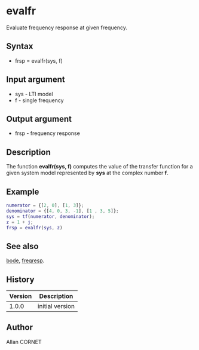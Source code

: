 # evalfr

Evaluate frequency response at given frequency.

## Syntax

- frsp = evalfr(sys, f)

## Input argument

- sys - LTI model
- f - single frequency

## Output argument

- frsp - frequency response

## Description

  <p>The function <b>evalfr(sys, f)</b> computes the value of the transfer function for a given system model represented by <b>sys</b> at the complex number <b>f</b>.</p>

## Example

```matlab
numerator = {[2, 0], [1, 3]};
denominator = {[4, 0, 3, -1], [1 , 3, 5]};
sys = tf(numerator, denominator);
z = 1 + j;
frsp = evalfr(sys, z)
```

## See also

[bode](bode.md), [freqresp](freqresp.md).

## History

| Version | Description     |
| ------- | --------------- |
| 1.0.0   | initial version |

## Author

Allan CORNET
